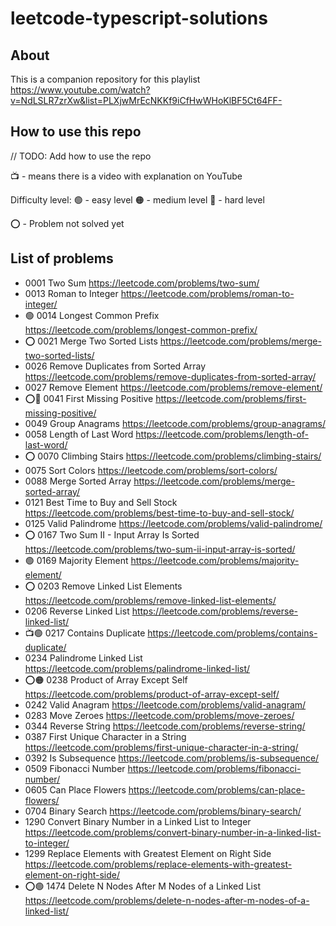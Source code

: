 # leetcode-typescript-solutions

## About

This is a companion repository for this playlist https://www.youtube.com/watch?v=NdLSLR7zrXw&list=PLXjwMrEcNKKf9iCfHwWHoKlBF5Ct64FF-

## How to use this repo

// TODO: Add how to use the repo

📺 - means there is a video with explanation on YouTube

Difficulty level:
🟢 - easy level
🟠 - medium level
🔴 - hard level

⭕️ - Problem not solved yet


## List of problems 

 - 0001 Two Sum https://leetcode.com/problems/two-sum/
 - 0013 Roman to Integer https://leetcode.com/problems/roman-to-integer/
 - 🟢 0014 Longest Common Prefix https://leetcode.com/problems/longest-common-prefix/
 - ⭕️ 0021 Merge Two Sorted Lists https://leetcode.com/problems/merge-two-sorted-lists/
 - 0026 Remove Duplicates from Sorted Array https://leetcode.com/problems/remove-duplicates-from-sorted-array/
 - 0027 Remove Element https://leetcode.com/problems/remove-element/
 - ⭕️🔴 0041 First Missing Positive https://leetcode.com/problems/first-missing-positive/
 - 0049 Group Anagrams https://leetcode.com/problems/group-anagrams/
 - 0058 Length of Last Word https://leetcode.com/problems/length-of-last-word/
 - ⭕️ 0070 Climbing Stairs https://leetcode.com/problems/climbing-stairs/
 - 0075 Sort Colors https://leetcode.com/problems/sort-colors/
 - 0088 Merge Sorted Array https://leetcode.com/problems/merge-sorted-array/
 - 0121 Best Time to Buy and Sell Stock https://leetcode.com/problems/best-time-to-buy-and-sell-stock/
 - 0125 Valid Palindrome https://leetcode.com/problems/valid-palindrome/
 - ⭕️ 0167 Two Sum II - Input Array Is Sorted https://leetcode.com/problems/two-sum-ii-input-array-is-sorted/
 - 🟢 0169 Majority Element https://leetcode.com/problems/majority-element/
 - ⭕️ 0203 Remove Linked List Elements https://leetcode.com/problems/remove-linked-list-elements/
 - 0206 Reverse Linked List https://leetcode.com/problems/reverse-linked-list/
 - 📺🟢 0217 Contains Duplicate https://leetcode.com/problems/contains-duplicate/
 - 0234 Palindrome Linked List https://leetcode.com/problems/palindrome-linked-list/
 - ⭕️🟠 0238 Product of Array Except Self https://leetcode.com/problems/product-of-array-except-self/
 - 0242 Valid Anagram https://leetcode.com/problems/valid-anagram/
 - 0283 Move Zeroes https://leetcode.com/problems/move-zeroes/
 - 0344 Reverse String https://leetcode.com/problems/reverse-string/
 - 0387 First Unique Character in a String https://leetcode.com/problems/first-unique-character-in-a-string/
 - 0392 Is Subsequence https://leetcode.com/problems/is-subsequence/
 - 0509 Fibonacci Number https://leetcode.com/problems/fibonacci-number/
 - 0605 Can Place Flowers https://leetcode.com/problems/can-place-flowers/
 - 0704 Binary Search https://leetcode.com/problems/binary-search/
 - 1290 Convert Binary Number in a Linked List to Integer https://leetcode.com/problems/convert-binary-number-in-a-linked-list-to-integer/
 - 1299 Replace Elements with Greatest Element on Right Side https://leetcode.com/problems/replace-elements-with-greatest-element-on-right-side/
 - ⭕️🟢 1474 Delete N Nodes After M Nodes of a Linked List https://leetcode.com/problems/delete-n-nodes-after-m-nodes-of-a-linked-list/
 
